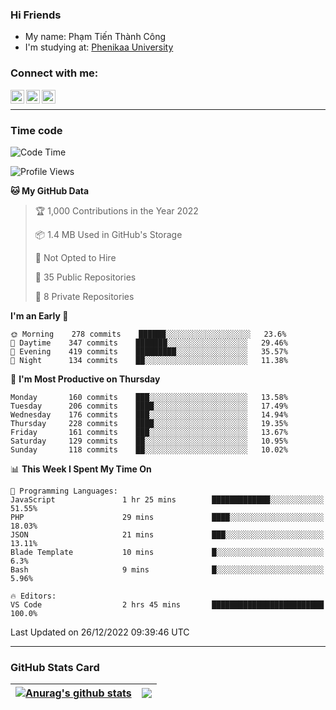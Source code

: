 ### Hi Friends

- My name: Phạm Tiến Thành Công
- I'm studying at: [Phenikaa University]


### Connect with me:
[<img align="left" alt="PhamTienThanhCong | Facebook" width="22px" src="https://upload.wikimedia.org/wikipedia/commons/thumb/1/16/Facebook-icon-1.png/640px-Facebook-icon-1.png" />][facebook]
[<img align="left" alt="PhamTienThanhCong | Zalo" width="22px" src="https://www.anphatpc.com.vn/template/anphat_2020v2/images/icon-zalo.jpg" />][zalo]
[<img align="left" alt="PhamTienThanhCong | LinkedIn" width="22px" src="https://cdn3.iconfinder.com/data/icons/inficons/512/linkedin.png" />][linkedin]

<br />

---

### Time code

<!--START_SECTION:waka-->
![Code Time](http://img.shields.io/badge/Code%20Time-810%20hrs%2031%20mins-blue)

![Profile Views](http://img.shields.io/badge/Profile%20Views-31-blue)

**🐱 My GitHub Data** 

> 🏆 1,000 Contributions in the Year 2022
 > 
> 📦 1.4 MB Used in GitHub's Storage 
 > 
> 🚫 Not Opted to Hire
 > 
> 📜 35 Public Repositories 
 > 
> 🔑 8 Private Repositories  
 > 
**I'm an Early 🐤** 

```text
🌞 Morning    278 commits    ██████░░░░░░░░░░░░░░░░░░░   23.6% 
🌆 Daytime    347 commits    ███████░░░░░░░░░░░░░░░░░░   29.46% 
🌃 Evening    419 commits    █████████░░░░░░░░░░░░░░░░   35.57% 
🌙 Night      134 commits    ██░░░░░░░░░░░░░░░░░░░░░░░   11.38%

```
📅 **I'm Most Productive on Thursday** 

```text
Monday       160 commits    ███░░░░░░░░░░░░░░░░░░░░░░   13.58% 
Tuesday      206 commits    ████░░░░░░░░░░░░░░░░░░░░░   17.49% 
Wednesday    176 commits    ███░░░░░░░░░░░░░░░░░░░░░░   14.94% 
Thursday     228 commits    ████░░░░░░░░░░░░░░░░░░░░░   19.35% 
Friday       161 commits    ███░░░░░░░░░░░░░░░░░░░░░░   13.67% 
Saturday     129 commits    ██░░░░░░░░░░░░░░░░░░░░░░░   10.95% 
Sunday       118 commits    ██░░░░░░░░░░░░░░░░░░░░░░░   10.02%

```


📊 **This Week I Spent My Time On** 

```text
💬 Programming Languages: 
JavaScript               1 hr 25 mins        █████████████░░░░░░░░░░░░   51.55% 
PHP                      29 mins             ████░░░░░░░░░░░░░░░░░░░░░   18.03% 
JSON                     21 mins             ███░░░░░░░░░░░░░░░░░░░░░░   13.11% 
Blade Template           10 mins             █░░░░░░░░░░░░░░░░░░░░░░░░   6.3% 
Bash                     9 mins              █░░░░░░░░░░░░░░░░░░░░░░░░   5.96%

🔥 Editors: 
VS Code                  2 hrs 45 mins       █████████████████████████   100.0%

```


 Last Updated on 26/12/2022 09:39:46 UTC
<!--END_SECTION:waka-->

---

### GitHub Stats Card

| <a href="https://github.com/phamtienthanhcong"><img align="center" src="https://github-readme-stats.vercel.app/api?username=PhamTienThanhCong&show_icons=true&include_all_commits=true&theme=buefy&hide_border=true&theme=ocean_dark" alt="Anurag's github stats" /></a> | <a href="https://github.com/phamtienthanhcong"><img align="center" src="https://github-readme-stats.vercel.app/api/top-langs/?username=PhamTienThanhCong&layout=compact&theme=buefy&hide_border=true&theme=ocean_dark" /></a> |
| ------------- | ------------- |

[Phenikaa University]: https://phenikaa-uni.edu.vn/vi
[facebook]: https://www.facebook.com/phamtienthanhcong
[linkedin]: https://linkedin.com/in/phamtienthanhcong
[zalo]: https://zalo.me/0396396332
[tiktok]: https://www.tiktok.com/@phamtienthanhcong
[web]: https://github.com/PhamTienThanhCong/web_dev
[min project]: https://github.com/PhamTienThanhCong/Project-Of-Web
[c and cpp]: https://github.com/PhamTienThanhCong/Code_C_and_Cpro
[python]: https://github.com/PhamTienThanhCong/Python_beginer
